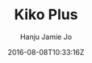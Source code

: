 ---
title: "Kiko Plus"
github: https://github.com/AWEEKJ/Kiko-plus
demo: http://aweekj.github.io/Kiko-plus
author: Hanju Jamie Jo
draft: true
ssg:
  - Jekyll
cms:
  - No Cms
date: 2016-08-08T10:33:16Z
github_branch: master
---